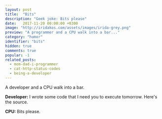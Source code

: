 ```yaml
---
layout: post
title:  "Bits"
description: "Geek joke: Bits please"
date:   2017-11-20 00:00:00 +0300
image: "http://iridakos.com/assets/images/irida-grey.png"
preview: "A programmer and a CPU walk into a bar..."
category: "humor"
identifier: "bits"
hidden: true
comments: true
popular: -1
related_posts:
  - mom-dad-i-programmer
  - cat-http-status-codes
  - being-a-developer
---
```


A developer and a CPU walk into a bar.

**Developer:** I wrote some code that I need you to execute tomorrow. Here's the source.

**CPU:** Bits please.
